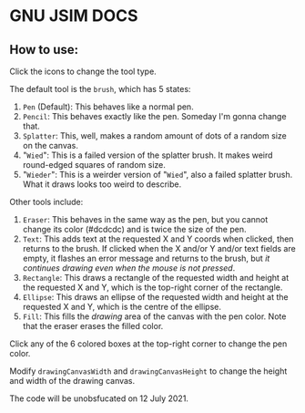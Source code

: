 # GNU JSIM DOCS

## How to use: 

Click the icons to change the tool type. 

The default tool is the `brush`, which has 5 states:

1. `Pen` (Default): This behaves like a normal pen.
2. `Pencil`: This behaves exactly like the pen. Someday I'm gonna change that.
3. `Splatter`: This, well, makes a random amount of dots of a random size on the canvas.
4. "`Wied`": This is a failed version of the splatter brush. It makes weird round-edged squares of random size.
5. "`Wieder`": This is a weirder version of "`Wied`", also a failed splatter brush. What it draws looks too weird to describe.

Other tools include:
1. `Eraser`: This behaves in the same way as the pen, but you cannot change its color (#dcdcdc) and is twice the size of the pen.
2.  `Text`: This adds text at the requested X and Y coords when clicked, then returns to the brush. If clicked when the X and/or Y and/or text fields are empty, it flashes an error message and returns to the brush, but *it continues drawing even when the mouse is not pressed*.
3. `Rectangle`: This draws a rectangle of the requested width and height at the requested X and Y, which is the top-right corner of the rectangle.
4. `Ellipse`: This draws an ellipse of the requested width and height at the requested X and Y, which is the centre of the ellipse.
5. `Fill`: This fills the *drawing* area of the canvas with the pen color. Note that the eraser erases the filled color.

Click any of the 6 colored boxes at the top-right corner to change the pen color.

Modify `drawingCanvasWidth` and `drawingCanvasHeight` to change the height and width of the drawing canvas.

The code will be unobsfucated on 12 July 2021.

